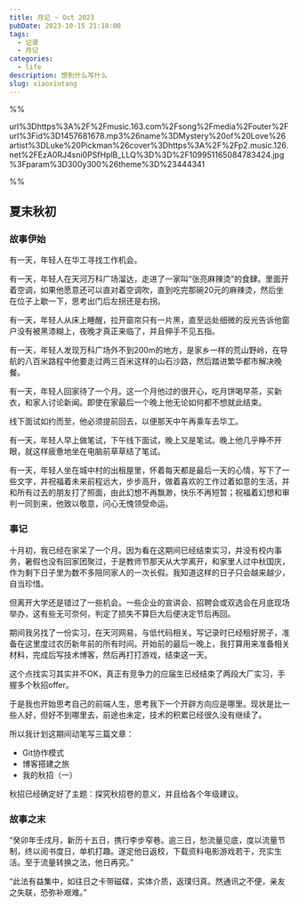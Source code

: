 ```yaml
---
title: 月记 ~ Oct 2023
pubDate: 2023-10-15 21:18:00
tags:
  - 记录
  - 月记
categories:
  - life
description: 想到什么写什么
slug: xiaoxintang
---
```


%%

url%3Dhttps%3A%2F%2Fmusic.163.com%2Fsong%2Fmedia%2Fouter%2Furl%3Fid%3D1457681678.mp3%26name%3DMystery%20of%20Love%26artist%3DLuke%20Pickman%26cover%3Dhttps%3A%2F%2Fp2.music.126.net%2FEzA0RJ4sni0PSfHplB_LLQ%3D%3D%2F109951165084783424.jpg%3Fparam%3D300y300%26theme%3D%23444341

%%

## 夏末秋初

### 故事伊始

有一天，年轻人在华工寻找工作机会。

有一天，年轻人在天河万科广场溜达，走进了一家叫“张亮麻辣烫”的食肆。里面开着空调，如果他愿意还可以直对着空调吹，直到吃完那碗20元的麻辣烫，然后坐在位子上歇一下，思考出门后左拐还是右拐。

有一天，年轻人从床上睡醒，拉开窗帘只有一片黑，直至远处细微的反光告诉他窗户没有被黑漆糊上，夜晚才真正来临了，并且伸手不见五指。

有一天，年轻人发现万科广场外不到200m的地方，是家乡一样的荒山野岭，在导航的八百米路程中他要走过两三百米这样的山石沙路，然后踏进繁华都市解决晚餐。

有一天，年轻人回家待了一个月。这一个月他过的很开心，吃月饼喝早茶，买新衣，和家人讨论新闻。即使在家最后一个晚上他无论如何都不想就此结束。

线下面试如约而至，他必须提前回去，以便那天中午再乘车去华工。

有一天，年轻人早上做笔试，下午线下面试，晚上又是笔试。晚上他几乎睁不开眼，就这样疲惫地坐在电脑前草草结了笔试。

有一天，年轻人坐在城中村的出租屋里，怀着每天都是最后一天的心情，写下了一些文字，并祝福着未来前程远大，步步高升，做着喜欢的工作过着如意的生活，并和所有过去的朋友打了照面，由此幻想不再飘渺，快乐不再短暂；祝福着幻想和审判一同到来，他致以敬意，问心无愧领受命运。

### 事记

十月初，我已经在家呆了一个月。因为看在这期间已经结束实习，并没有校内事务，暑假也没有回家团聚过，于是教师节那天从大学离开，和家里人过中秋国庆，作为剩下日子里为数不多陪同家人的一次长假。我知道这样的日子只会越来越少，自当珍惜。

但离开大学还是错过了一些机会。一些企业的宣讲会、招聘会或双选会在月底现场举办，这有些无可奈何，判定了损失不算巨大后便决定节后再回。

期间我另找了一份实习，在天河网易，与低代码相关。写记录时已经租好房子，准备在这里度过农历新年前的所有时间。开始前的最后一晚上，我打算用来准备相关材料，完成后写技术博客，然后再打打游戏，结束这一天。

这个点找实习其实并不OK，真正有竞争力的应届生已经结束了两段大厂实习，手握多个秋招offer。

于是我也开始思考自己的前端人生，思考我下一个开辟方向应是哪里。现状是比一些人好，但好不到哪里去，前途也未定，技术的积累已经很久没有继续了。

所以我计划这期间动笔写三篇文章：

- Git协作模式
- 博客搭建之旅
- 我的秋招（一）

秋招已经确定好了主题：探究秋招卷的意义，并且给各个年级建议。

### 故事之末

“癸卯年壬戌月，新历十五日，携行李步窄巷。逾三日，愁流量见底，度以流量节制，终以阅书度日，单机打趣。遂定他日返校，下载资料电影游戏若干，充实生活。至于流量转换之法，他日再究。”

“此法有益集中，如往日之卡带磁碟，实体介质，返璞归真。然通讯之不便，亲友之失联，恐弥补艰难。”


